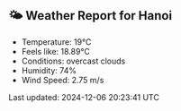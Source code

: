 <!-- WEATHER-START -->
## 🌤 Weather Report for Hanoi

- Temperature: 19°C
- Feels like: 18.89°C
- Conditions: overcast clouds
- Humidity: 74%
- Wind Speed: 2.75 m/s

Last updated: 2024-12-06 20:23:41 UTC
<!-- WEATHER-END -->

